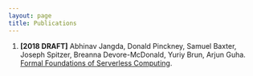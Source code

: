 ```yaml
---
layout: page
title: Publications
---
```


1. **[2018 DRAFT]** Abhinav Jangda, Donald Pinckney, Samuel Baxter, Joseph Spitzer, Breanna Devore-McDonald, Yuriy Brun, Arjun Guha. [Formal Foundations of Serverless Computing]({{site.baseurl}}/public/files/documents/foundations.pdf).

<script src="{{ site.baseurl }}/public/js/new_tab.js"></script>
